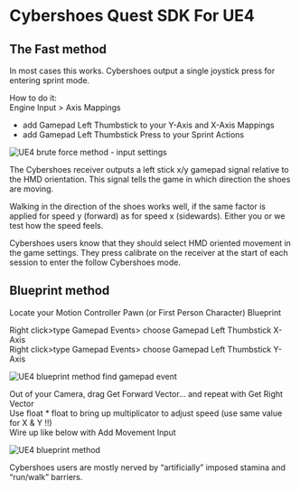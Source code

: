 # Cybershoes Quest SDK For UE4  

## The Fast method  

In most cases this works. Cybershoes output a single joystick press for entering sprint mode. 

How to do it:  
Engine Input > Axis Mappings   
* add Gamepad Left Thumbstick to your Y-Axis and X-Axis Mappings  
* add Gamepad Left Thumbstick Press to your Sprint Actions

![UE4 brute force method - input settings](https://user-images.githubusercontent.com/42228867/112619712-eca46e80-8e27-11eb-9819-f07ab93e4945.jpg)

The Cybershoes receiver outputs a left stick x/y gamepad signal relative to the HMD orientation. This signal tells the game in which direction the shoes are moving.  

Walking in the direction of the shoes works well, if the same factor is applied for speed y (forward) as for speed x (sidewards). Either you or we test how the speed feels.  

Cybershoes users know that they should select HMD oriented movement in the game settings. They press calibrate on the receiver at the start of each session to enter the follow Cybershoes mode.  

## Blueprint method   

Locate your Motion Controller Pawn (or First Person Character) Blueprint  

Right click>type Gamepad Events> choose Gamepad Left Thumbstick X-Axis  
Right click>type Gamepad Events> choose Gamepad Left Thumbstick Y-Axis 

![UE4 blueprint method find gamepad event](https://user-images.githubusercontent.com/42228867/112618965-05f8eb00-8e27-11eb-9ce6-79359749d867.jpg)

Out of your Camera, drag Get Forward Vector… and repeat with Get Right Vector  
Use float * float to bring up multiplicator to adjust speed (use same value for X & Y !!)  
Wire up like below with Add Movement Input  

![UE4 blueprint method](https://user-images.githubusercontent.com/42228867/112619020-1610ca80-8e27-11eb-8fcd-f25cc65cbc08.jpg)  

Cybershoes users are mostly nerved by “artificially” imposed stamina and “run/walk” barriers.



